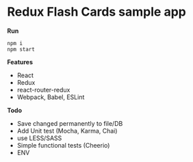 Redux Flash Cards sample app
=============

**Run**

```shell
npm i
npm start
```


**Features**

+ React
+ Redux
+ react-router-redux
+ Webpack, Babel, ESLint

**Todo**

+ Save changed permanently to file/DB
+ Add Unit test (Mocha, Karma, Chai)
+ use LESS/SASS
+ Simple functional tests (Cheerio)
+ ENV
